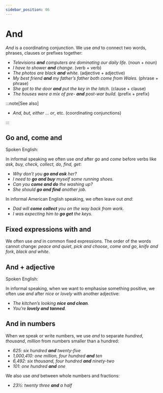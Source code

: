 ```yaml
---
sidebar_position: 06
---
```


# And

*And* is a coordinating conjunction. We use *and* to connect two words, phrases, clauses or prefixes together:

- *Televisions **and** computers are dominating our daily life.* (noun + noun)
- *I have to shower **and** change.* (verb + verb)
- *The photos are black **and** white.* (adjective + adjective)
- *My best friend **and** my father’s father both come from Wales.* (phrase + phrase)
- *She got to the door **and** put the key in the latch.* (clause + clause)
- *The houses were a mix of pre- **and** post-war build.* (prefix + prefix)

:::note[See also]

- *And, but, either … or*, etc. (coordinating conjunctions)

:::

## Go and, come and

Spoken English:

In informal speaking we often use *and* after *go* and *come* before verbs like *ask, buy, check, collect, do, find, get*:

- *Why don’t you **go and ask** her?*
- *I need to **go and buy** myself some running shoes.*
- *Can you **come and do** the washing up?*
- *She should **go and find** another job.*

In informal American English speaking, we often leave out *and*:

- *Dad will **come collect** you on the way back from work.*
- *I was expecting him to **go get** the keys.*

## Fixed expressions with and

We often use *and* in common fixed expressions. The order of the words cannot change: *peace and quiet*, *pick and choose*, *come and go*, *knife and fork*, *black and white*.

## And \+ adjective

Spoken English:

In informal speaking, when we want to emphasise something positive, we often use *and* after *nice* or *lovely* with another adjective:

- *The kitchen’s looking **nice and clean**.*
- *You’re **lovely and tanned**.*

## And in numbers

When we speak or write numbers, we use *and* to separate *hundred*, *thousand*, *million* from numbers smaller than a hundred:

- *625: six hundred **and** twenty-five*
- *1,000,410: one million, four hundred **and** ten*
- *6,492: six thousand, four hundred **and** ninety-two*
- *101: one hundred **and** one*

We also use *and* between whole numbers and fractions:

- *23½: twenty three **and** a half*
